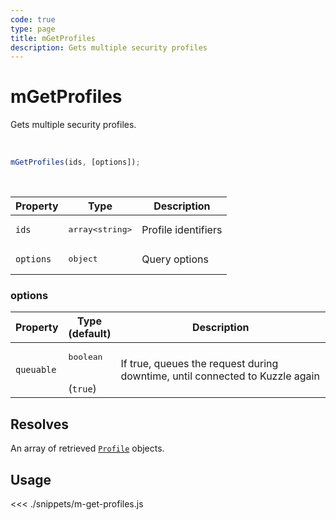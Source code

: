 ```yaml
---
code: true
type: page
title: mGetProfiles
description: Gets multiple security profiles
---
```


# mGetProfiles

Gets multiple security profiles.

<br />

```js
mGetProfiles(ids, [options]);
```

<br />

| Property | Type | Description |
|--- |--- |--- |
| `ids` | <pre>array&lt;string&gt;</pre> | Profile identifiers |
| `options` | <pre>object</pre> | Query options |

### options

| Property | Type<br />(default) | Description |
| --- | --- | --- |
| `queuable` | <pre>boolean</pre><br />(`true`) | If true, queues the request during downtime, until connected to Kuzzle again |

## Resolves

An array of retrieved [`Profile`](/sdk/js/6/core-classes/profile/introduction) objects.

## Usage

<<< ./snippets/m-get-profiles.js

